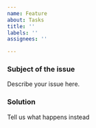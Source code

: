 ```yaml
---
name: Feature
about: Tasks
title: ''
labels: ''
assignees: ''

---
```


### Subject of the issue
Describe your issue here.

### Solution
Tell us what happens instead
